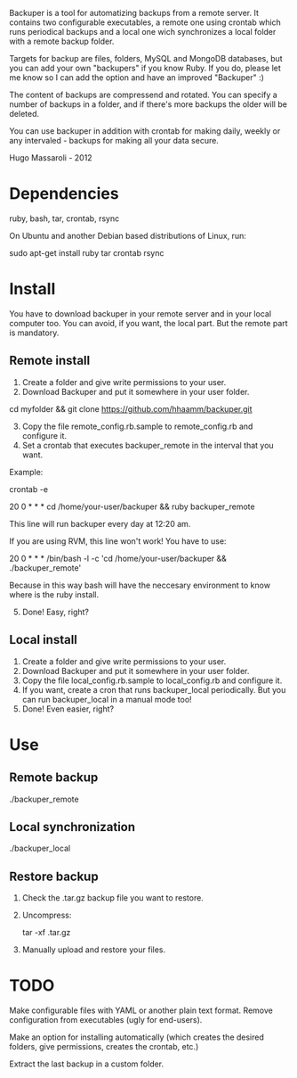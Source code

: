Backuper is a tool for automatizing backups from a remote server. It contains two configurable executables, a remote one using crontab which runs periodical backups and a local one wich synchronizes a local folder with a remote backup folder.

Targets for backup are files, folders, MySQL and MongoDB databases, but you can add your own "backupers" if you know Ruby. If you do, please let me know so I can add the option and have an improved "Backuper" :)

The content of backups are compressend and rotated. You can specify a number of backups in a folder, and if there's more backups the older will be deleted.

You can use backuper in addition with crontab for making daily, weekly or any intervaled - backups for making all your data secure.

Hugo Massaroli - 2012

Dependencies
============

ruby, bash, tar, crontab, rsync

On Ubuntu and another Debian based distributions of Linux, run:

sudo apt-get install ruby tar crontab rsync


Install
=======

You have to download backuper in your remote server and in your local computer too. You can avoid, if you want, the local part. But the remote part is mandatory.

Remote install
--------------

1. Create a folder and give write permissions to your user.
2. Download Backuper and put it somewhere in your user folder.

  cd myfolder && git clone https://github.com/hhaamm/backuper.git

3. Copy the file remote_config.rb.sample to remote_config.rb and configure it.
4. Set a crontab that executes backuper_remote in the interval that you want.

  Example:

  crontab -e

  20 0 * * * cd /home/your-user/backuper && ruby backuper_remote

  This line will run backuper every day at 12:20 am.

  If you are using RVM, this line won't work! You have to use:

  20 0 * * * /bin/bash -l -c 'cd /home/your-user/backuper && ./backuper_remote'

  Because in this way bash will have the neccesary environment to know where is the ruby install.

5. Done! Easy, right?

Local install
-------------

1. Create a folder and give write permissions to your user.
2. Download Backuper and put it somewhere in your user folder.
3. Copy the file local_config.rb.sample to local_config.rb and configure it.
4. If you want, create a cron that runs backuper_local periodically. But you can run backuper_local in a manual mode too!
5. Done! Even easier, right?

Use
===

Remote backup
-------------

./backuper_remote

Local synchronization
---------------------

./backuper_local

Restore backup
--------------

1. Check the .tar.gz backup file you want to restore.
2. Uncompress: 

   tar -xf <file>.tar.gz
   
3. Manually upload and restore your files.

TODO
====

Make configurable files with YAML or another plain text format. Remove configuration from executables (ugly for end-users).

Make an option for installing automatically (which creates the desired folders, give permissions, creates the crontab, etc.)

Extract the last backup in a custom folder.
